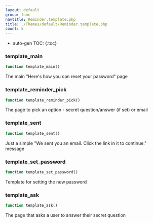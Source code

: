 ```yaml
---
layout: default
group: func
navtitle: Reminder.template.php
title: ./Themes/default/Reminder.template.php
count: 5
---
```

* auto-gen TOC:
{:toc}
### template_main

```php
function template_main()
```
The main "Here's how you can reset your password" page



### template_reminder_pick

```php
function template_reminder_pick()
```
The page to pick an option - secret question/answer (if set) or email



### template_sent

```php
function template_sent()
```
Just a simple "We sent you an email. Click the link in it to continue." message



### template_set_password

```php
function template_set_password()
```
Template for setting the new password



### template_ask

```php
function template_ask()
```
The page that asks a user to answer their secret question



